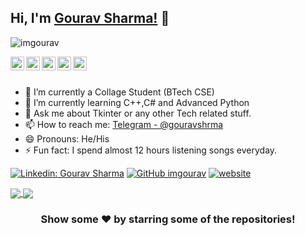 ## Hi, I'm [Gourav Sharma!](https://imgourav.github.io/gourav) 👋
<p align="left"> <img src="https://komarev.com/ghpvc/?username=imgourav&label=Views&color=blue&style=plastic" alt="imgourav" /> </p>


<a href="https://linkedin.com/in/gourav-sharma-1b6946201">
  <img align="left" alt="Gourav's Linkdein" width="22px" src="https://cdn.jsdelivr.net/npm/simple-icons@v3/icons/linkedin.svg" />
</a>
<a href="https://github.com/imgourav">
  <img align="left" alt="Gourav's Github" width="22px" src="https://cdn.jsdelivr.net/npm/simple-icons@v3/icons/github.svg" />
</a>
<a href="https://t.me/gouravshrma">
  <img align="left" alt="Gourav's Telegram" width="22px" src="https://cdn.jsdelivr.net/npm/simple-icons@v3/icons/telegram.svg" />
</a>
<a href="https://instagram.com/_gourav.shrma/">
  <img align="left" alt="Gourav's Instagram" width="22px" src="https://cdn.jsdelivr.net/npm/simple-icons@v3/icons/instagram.svg" />
</a>
<a href="https://www.facebook.com/gourav.hunterheron//">
  <img align="left" alt="Gourav's Facebook" width="22px" src="https://cdn.jsdelivr.net/npm/simple-icons@v3/icons/facebook.svg" />
</a>

<br/>
<br/>


- 🔭 I’m currently a Collage Student (BTech CSE)
- 🌱 I’m currently learning C++,C# and Advanced Python
- 💬 Ask me about Tkinter or any other Tech related stuff.
- 📫 How to reach me: [Telegram - @gouravshrma](https://t.me/gouravshrma)
- 😄 Pronouns: He/His
- ⚡ Fun fact: I spend almost 12 hours listening songs everyday.


[![Linkedin: Gourav Sharma](https://img.shields.io/badge/-Gourav-blue?style=flat-square&logo=Linkedin&logoColor=white&link=https://www.linkedin.com/in/gourav-sharma-1b6946201 )](https://www.linkedin.com/in/gourav-sharma-1b6946201 )
[![GitHub imgourav](https://img.shields.io/github/followers/imgourav?label=follow&style=social)](https://github.com/imgourav)
[![website](https://img.shields.io/badge/PortfolioWebsite-2648ff?style=flat-square&logo=google-chrome)](https://imgourav.github.io/gourav/)


<a href="https://github.com/imgourav">
  <img align="center" src="https://github-readme-stats.vercel.app/api/top-langs/?username=imgourav&theme=light&hide_langs_below=1" />
</a>

<a href="https://github.com/imgourav">
 <img align="center" src="https://github-readme-stats.vercel.app/api/pin/?username=imgourav&repo=VelocityX&theme=light" />
</a>

<div align="center">
  
### Show some ❤️ by starring some of the repositories!

</div>
